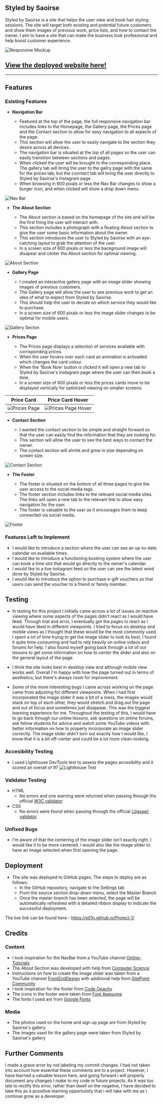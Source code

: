 ## Styled by Saoirse 

 Styled by Saoirse is a site that helps the user view and book hair styling sessions. The site will target both existing and potential future customers and show them images of previous work, price lists, and how to contact the owner. 
 I aim to have a site that can make the business look professional and help boost customer experience.

 
![Responsive Mockup](assets/media/responsive-mockup.png)

## [View the deployed website here!](https://e01n.github.io/Project-1/)
---

## Features 


### Existing Features

- __Navigation Bar__

  - Featured at the top of the page, the full responsive navigation bar includes links to  the Homepage, the Gallery page, the Prices page and the Contact section to allow for easy navigation to all aspects of the page.
  - This section will allow the user to easily navigate to the section they desire across all devices. 
  - The navigation bar is situated at the top of all pages so the user can easily transition between sections and pages.
  - When clicked the user will be brought to the corresponding place. The gallery tab will bring the user to the gallry page with the same for the prices tab, but the cvontact tab will bring the user directly to Styled by Saoirse's Instagram page.
  - When browsing in 600 pixals or less the Nav Bar changes to show a burger icon, and when clicked will show a drop down menu.

![Nav Bar](assets/media/Nav-Bar.png)

- __The About Section__

  - The About section is based on the homepage of the site and will be the first thing the user will interact with.
  - This section includes a photograph with a floating About section to give the user some basic information about the owner. 
  - This section introduces the user to Styled by Saoirse with an eye-catching layout to grab the attention of the user.
  - In a screen size of 600 pixals or less the background image will disapear and center the About section for optimal viewing.

![About Section](assets/media/About.png)

- __Gallery Page__

  - I created an interactive gallery page with an image slider showing images of previous customers.
  - The Gallery page will allow the user to see previous work to get an idea of what to expect from Styled by Saoirse. 
  - This should help the user to decide on which service they would like to purchase. 
  - In a screen size of 600 pixals or less the image slider changes to be optimal for mobile users.

![Gallery Secton](assets/media/Gallery.png)

- __Prices Page__

  - The Prices page displays a selection of services available with corrisponding prices.
  - When the user hovers over each card an animation is activaded which changes the card colour.
  - When the 'Book Now' button is clicked it will open a new tab to Styled by Saoirse's Instagram page where the user can then book a time.
  - In a screen size of 600 pixals or less the prices cards move to be displayed vertically for optimized viewing on smaller screens.

Price Card             |  Price Card Hover
:-------------------------:|:-------------------------:
![Prices Page](assets/media/Prices.png)  |  ![Prices Page Hover](assets/media/Prices-Hover.png)

- __Contact Section__

  - I wanted the contact section to be simple and straight forward so that the user can easily find the information that they are looking for.
  - This section will allow the user to see the best ways to contact the owner. 
  - The contact section will shrink and grow in size depending on screen size.

![Contact Section](assets/media/Contact.png)

- __The Footer__ 

  - The footer is situated on the bottom of all three pages to give the user access to the social media tags.
  - The footer section includes links to the relevant social media sites. The links will open a new tab to the relevant link to allow easy navigation for the user. 
  - The footer is valuable to the user as it encourages them to keep connected via social media.

![Footer](assets/media/Footer.png)


### Features Left to Implement

- I would like to introduce a section where the user can see an up-to-date calendar on available times.
- I would like to introduce a functioning booking system where the user can book a time slot that would go directly to the owner's calendar.
- I would like to a live instagram feed so the user can see the latest word done by Styled by Saoirse.
- I would like to introduce the option to purchase e-gift vouchers so that users can send the voucher to a friend or family member.

## Testing 

- In testing for this project I initially came across a lot of issues on reactive viewing where some aspects of the pages didn't react as I would have liked. Through trial and error, I eventually got the pages to react as I would have liked in different viewpoints. 
I tried to focus on desktop and mobile views as I thought that these would be the most commonly used. 
I spent a lot of time trying to get the image slider to look its best, I found it quite time-consuming and had to rely heavily on online videos and forums for help. 
I also found myself going back through a lot of our lessons to get some information on how to center the slider and also on the general layout of the page.

- I think the site looks best in desktop view and although mobile view works well. Overall I'm happy with how the page turned out in terms of aesthetics, but there's always room for improvement.

- Some of the more interesting bugs I came across working on the page came from adjusting for different viewpoints. When I had first incorporated the image slider it was a bit of a mess, the images would stack on top of each other, they would stretch and drag out the page and out of focus and sometimes just disappear. This was the biggest learning experience for me. Throughout the testing of this, I would have to go back through our online lessons, ask questions on online forums, ask fellow students for advice and watch some YouTube videos with better information on how to properly incorporate an image slider correctly. The image slider didn't turn out exactly how I would like, I know that it is a bit off-center and could be a lot more clean-looking.


### Accesibility Testing 

- I used Lighthouse DevTools test to assess the pages accesibility and it scored an overall of 97
![Lighthouse Test](assets/media/lighthouse.png)

### Validator Testing 

- HTML
  - No errors and one warning were returned when passing through the official [W3C validator](https://validator.w3.org/nu/?doc=https%3A%2F%2Fe01n.github.io%2FProject-1%2F)
- CSS
  - No errors were found when passing through the official [(Jigsaw) validator](https://jigsaw.w3.org/css-validator/validator?uri=https%3A%2F%2Fe01n.github.io%2FProject-1%2F&profile=css3svg&usermedium=all&warning=1&vextwarning=&lang=en)

### Unfixed Bugs

- I'm aware of that the centering of the image slider isn't exactly right, I would like it to be more centered. I would also like the image slider to have an image selected when first opening the page.

## Deployment

- The site was deployed to GitHub pages. The steps to deploy are as follows: 
  - In the GitHub repository, navigate to the Settings tab 
  - From the source section drop-down menu, select the Master Branch
  - Once the master branch has been selected, the page will be automatically refreshed with a detailed ribbon display to indicate the successful deployment. 

The live link can be found here - https://e01n.github.io/Project-1/ 


## Credits 

### Content 

- I took inspiration for the NavBar from a YouTube channel [Online-Tutorials](https://www.youtube.com/watch?v=kEt5DCHeyJo&list=LL&index=8&t=199s&ab_channel=OnlineTutorials)
- The About Section was developed with help from [Computer Science](https://www.youtube.com/watch?v=pt26fbKaoqM&ab_channel=ComputerScience)
- Instructions on how to create the image slider was taken from a YouTube channel [FrontEndDesign](https://www.youtube.com/watch?v=yirix3tA61Q&ab_channel=FrontEndDesign) with additional help from [SitePoint Community](https://www.sitepoint.com/community/t/trying-to-prevent-an-image-slider-from-stretching-page-horizontally/383856)
- I took inspiration for the footer from [Code Opacity](https://www.youtube.com/watch?v=zdA3qZNH1vc&t=116s&ab_channel=CodeOpacity)
- The icons in the footer were taken from [Font Awesome](https://fontawesome.com/)
- The fonts I used are from [Google Fonts](https://fonts.google.com/)
### Media

- The photos used on the home and sign up page are from Styled by Saoirse's gallery 
- The images used for the gallery page were taken from Styled by Saoirse's gallery

## Further Comments

I made a grave error by not labeling my commit changes. I had not taken into account how essential these comments are to a project. However, I have learned a valuable lesson here, and going forward i will properly document any changes I make to my code in future projects. As it was too late to rectify this error, rather than dwell on the negative, I have decided to take this as a possitive learning oppertuinity that i will take with me as I continue grow as a developer.
